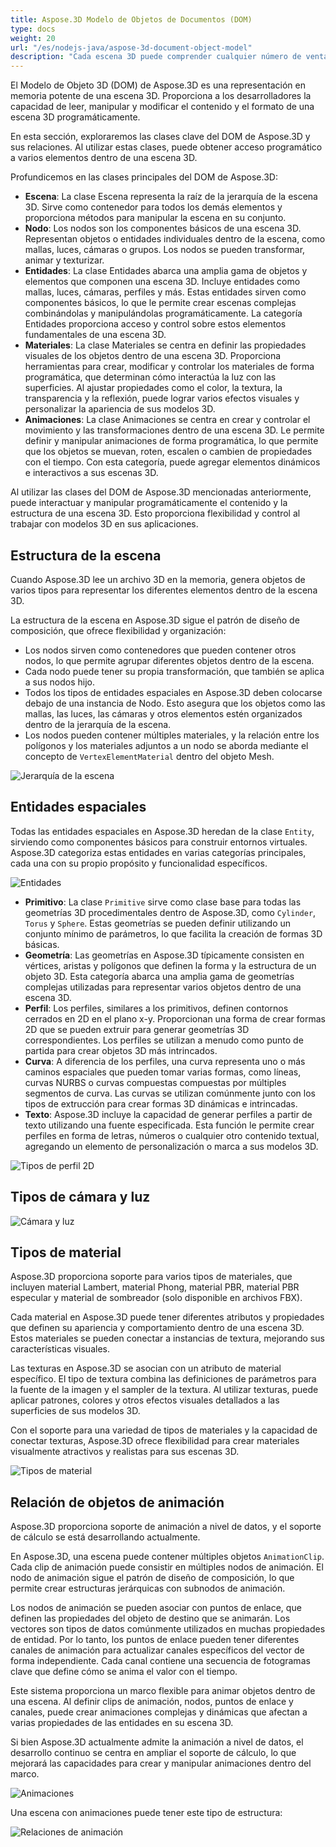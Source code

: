 ```yaml
---
title: Aspose.3D Modelo de Objetos de Documentos (DOM)
type: docs
weight: 20
url: "/es/nodejs-java/aspose-3d-document-object-model"
description: "Cada escena 3D puede comprender cualquier número de ventanas de vista. Utilizando Aspose.3D para la API nodejs-java, los desarrolladores pueden capturar una o más ventanas de vista en una captura de pantalla única. Pueden renderizarla en una aplicación basada en nodejs-java o en una imagen."
---
```


El Modelo de Objeto 3D (DOM) de Aspose.3D es una representación en memoria potente de una escena 3D. Proporciona a los desarrolladores la capacidad de leer, manipular y modificar el contenido y el formato de una escena 3D programáticamente.

En esta sección, exploraremos las clases clave del DOM de Aspose.3D y sus relaciones. Al utilizar estas clases, puede obtener acceso programático a varios elementos dentro de una escena 3D.

Profundicemos en las clases principales del DOM de Aspose.3D:

* **Escena**: La clase Escena representa la raíz de la jerarquía de la escena 3D. Sirve como contenedor para todos los demás elementos y proporciona métodos para manipular la escena en su conjunto.
* **Nodo**: Los nodos son los componentes básicos de una escena 3D. Representan objetos o entidades individuales dentro de la escena, como mallas, luces, cámaras o grupos. Los nodos se pueden transformar, animar y texturizar.
* **Entidades**: La clase Entidades abarca una amplia gama de objetos y elementos que componen una escena 3D. Incluye entidades como mallas, luces, cámaras, perfiles y más. Estas entidades sirven como componentes básicos, lo que le permite crear escenas complejas combinándolas y manipulándolas programáticamente. La categoría Entidades proporciona acceso y control sobre estos elementos fundamentales de una escena 3D.
* **Materiales**: La clase Materiales se centra en definir las propiedades visuales de los objetos dentro de una escena 3D. Proporciona herramientas para crear, modificar y controlar los materiales de forma programática, que determinan cómo interactúa la luz con las superficies. Al ajustar propiedades como el color, la textura, la transparencia y la reflexión, puede lograr varios efectos visuales y personalizar la apariencia de sus modelos 3D.
* **Animaciones**: La clase Animaciones se centra en crear y controlar el movimiento y las transformaciones dentro de una escena 3D. Le permite definir y manipular animaciones de forma programática, lo que permite que los objetos se muevan, roten, escalen o cambien de propiedades con el tiempo. Con esta categoría, puede agregar elementos dinámicos e interactivos a sus escenas 3D.

Al utilizar las clases del DOM de Aspose.3D mencionadas anteriormente, puede interactuar y manipular programáticamente el contenido y la estructura de una escena 3D. Esto proporciona flexibilidad y control al trabajar con modelos 3D en sus aplicaciones.

## Estructura de la escena

Cuando Aspose.3D lee un archivo 3D en la memoria, genera objetos de varios tipos para representar los diferentes elementos dentro de la escena 3D.

La estructura de la escena en Aspose.3D sigue el patrón de diseño de composición, que ofrece flexibilidad y organización:

* Los nodos sirven como contenedores que pueden contener otros nodos, lo que permite agrupar diferentes objetos dentro de la escena.
* Cada nodo puede tener su propia transformación, que también se aplica a sus nodos hijo.
* Todos los tipos de entidades espaciales en Aspose.3D deben colocarse debajo de una instancia de Nodo. Esto asegura que los objetos como las mallas, las luces, las cámaras y otros elementos estén organizados dentro de la jerarquía de la escena.
* Los nodos pueden contener múltiples materiales, y la relación entre los polígonos y los materiales adjuntos a un nodo se aborda mediante el concepto de `VertexElementMaterial` dentro del objeto Mesh.

![Jerarquía de la escena](scene.png)

## Entidades espaciales
Todas las entidades espaciales en Aspose.3D heredan de la clase `Entity`, sirviendo como componentes básicos para construir entornos virtuales. Aspose.3D categoriza estas entidades en varias categorías principales, cada una con su propio propósito y funcionalidad específicos.

![Entidades](entity.png)

* **Primitivo**: La clase `Primitive` sirve como clase base para todas las geometrías 3D procedimentales dentro de Aspose.3D, como `Cylinder`, `Torus` y `Sphere`. Estas geometrías se pueden definir utilizando un conjunto mínimo de parámetros, lo que facilita la creación de formas 3D básicas.
* **Geometría**: Las geometrías en Aspose.3D típicamente consisten en vértices, aristas y polígonos que definen la forma y la estructura de un objeto 3D. Esta categoría abarca una amplia gama de geometrías complejas utilizadas para representar varios objetos dentro de una escena 3D.
* **Perfil**: Los perfiles, similares a los primitivos, definen contornos cerrados en 2D en el plano x-y. Proporcionan una forma de crear formas 2D que se pueden extruir para generar geometrías 3D correspondientes. Los perfiles se utilizan a menudo como punto de partida para crear objetos 3D más intrincados.
* **Curva**: A diferencia de los perfiles, una curva representa uno o más caminos espaciales que pueden tomar varias formas, como líneas, curvas NURBS o curvas compuestas compuestas por múltiples segmentos de curva. Las curvas se utilizan comúnmente junto con los tipos de extrucción para crear formas 3D dinámicas e intrincadas.
* **Texto**: Aspose.3D incluye la capacidad de generar perfiles a partir de texto utilizando una fuente especificada. Esta función le permite crear perfiles en forma de letras, números o cualquier otro contenido textual, agregando un elemento de personalización o marca a sus modelos 3D.

![Tipos de perfil 2D](profiles.png)

## Tipos de cámara y luz

![Cámara y luz](frustums.png)

## Tipos de material

Aspose.3D proporciona soporte para varios tipos de materiales, que incluyen material Lambert, material Phong, material PBR, material PBR especular y material de sombreador (solo disponible en archivos FBX).

Cada material en Aspose.3D puede tener diferentes atributos y propiedades que definen su apariencia y comportamiento dentro de una escena 3D. Estos materiales se pueden conectar a instancias de textura, mejorando sus características visuales.

Las texturas en Aspose.3D se asocian con un atributo de material específico. El tipo de textura combina las definiciones de parámetros para la fuente de la imagen y el sampler de la textura. Al utilizar texturas, puede aplicar patrones, colores y otros efectos visuales detallados a las superficies de sus modelos 3D.

Con el soporte para una variedad de tipos de materiales y la capacidad de conectar texturas, Aspose.3D ofrece flexibilidad para crear materiales visualmente atractivos y realistas para sus escenas 3D.

![Tipos de material](materials.png)

## Relación de objetos de animación
Aspose.3D proporciona soporte de animación a nivel de datos, y el soporte de cálculo se está desarrollando actualmente.

En Aspose.3D, una escena puede contener múltiples objetos `AnimationClip`. Cada clip de animación puede consistir en múltiples nodos de animación. El nodo de animación sigue el patrón de diseño de composición, lo que permite crear estructuras jerárquicas con subnodos de animación.

Los nodos de animación se pueden asociar con puntos de enlace, que definen las propiedades del objeto de destino que se animarán. Los vectores son tipos de datos comúnmente utilizados en muchas propiedades de entidad. Por lo tanto, los puntos de enlace pueden tener diferentes canales de animación para actualizar canales específicos del vector de forma independiente. Cada canal contiene una secuencia de fotogramas clave que define cómo se anima el valor con el tiempo.

Este sistema proporciona un marco flexible para animar objetos dentro de una escena. Al definir clips de animación, nodos, puntos de enlace y canales, puede crear animaciones complejas y dinámicas que afectan a varias propiedades de las entidades en su escena 3D.

Si bien Aspose.3D actualmente admite la animación a nivel de datos, el desarrollo continuo se centra en ampliar el soporte de cálculo, lo que mejorará las capacidades para crear y manipular animaciones dentro del marco.

![Animaciones](animations.png)

Una escena con animaciones puede tener este tipo de estructura:

![Relaciones de animación](animation_relations.png)
